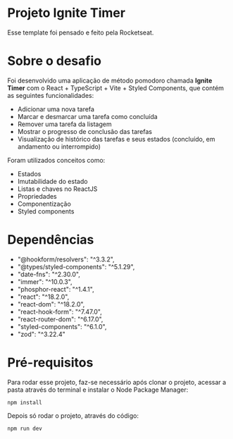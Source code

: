 # Projeto Ignite Timer

Esse template foi pensado e feito pela Rocketseat.

# Sobre o desafio

Foi desenvolvido uma aplicação de método pomodoro chamada **Ignite Timer** com o React + TypeScript + Vite + Styled Components, que contém as seguintes funcionalidades:

- Adicionar uma nova tarefa
- Marcar e desmarcar uma tarefa como concluída
- Remover uma tarefa da listagem
- Mostrar o progresso de conclusão das tarefas
- Visualização de histórico das tarefas e seus estados (concluído, em andamento ou interrompido)

Foram utilizados conceitos como:

- Estados
- Imutabilidade do estado
- Listas e chaves no ReactJS
- Propriedades
- Componentização
- Styled components

# Dependências
- "@hookform/resolvers": "^3.3.2",
- "@types/styled-components": "^5.1.29",
- "date-fns": "^2.30.0",
- "immer": "^10.0.3",
- "phosphor-react": "^1.4.1",
- "react": "^18.2.0",
- "react-dom": "^18.2.0",
- "react-hook-form": "^7.47.0",
- "react-router-dom": "^6.17.0",
- "styled-components": "^6.1.0",
- "zod": "^3.22.4"

# Pré-requisitos

Para rodar esse projeto, faz-se necessário após clonar o projeto, acessar a pasta através do terminal e instalar o Node Package Manager:

```
npm install 
```

Depois só rodar o projeto, através do código: 

```
npm run dev
```
